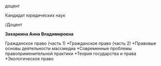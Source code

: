 доцент

Кандидат юридических наук

/Доцент

**Захаркина Анна Владимировна**

Гражданское право (часть 1)
	*Гражданское право (часть 2)
	*Правовые основы деятельности массмедиа
	*Современные проблемы правоприменительной практики
	*Теория государства и права
	*Экологическое право